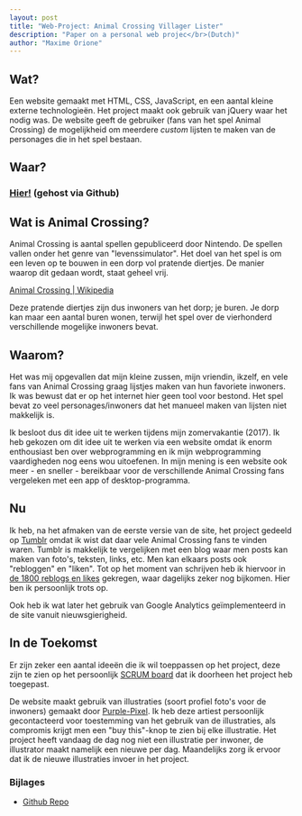 ```yaml
---
layout: post
title: "Web-Project: Animal Crossing Villager Lister"
description: "Paper on a personal web projec</br>(Dutch)"
author: "Maxime Orione"
---
```


## Wat?
Een website gemaakt met HTML, CSS, JavaScript, en een aantal kleine externe technologieën. Het project maakt ook gebruik van jQuery waar het nodig was.
De website geeft de gebruiker (fans van het spel Animal Crossing) de mogelijkheid om meerdere _custom_ lijsten te maken van de personages die in het spel bestaan.

## Waar?
### [Hier!](https://maxzilla60.github.io/AC-Lister/) (gehost via Github)

## Wat is Animal Crossing?
Animal Crossing is aantal spellen gepubliceerd door Nintendo. De spellen vallen onder het genre van "levenssimulator".
Het doel van het spel is om een leven op te bouwen in een dorp vol pratende diertjes. De manier waarop dit gedaan wordt, staat geheel vrij.

[Animal Crossing | Wikipedia](https://nl.wikipedia.org/wiki/Animal_Crossing/)

Deze pratende diertjes zijn dus inwoners van het dorp; je buren. Je dorp kan maar een aantal buren wonen, terwijl het spel over de vierhonderd verschillende mogelijke inwoners bevat.

## Waarom?
Het was mij opgevallen dat mijn kleine zussen, mijn vriendin, ikzelf, en vele fans van Animal Crossing graag lijstjes maken van hun favoriete inwoners. Ik was bewust dat er op het internet hier geen tool voor bestond. Het spel bevat zo veel personages/inwoners dat het manueel maken van lijsten niet makkelijk is.

Ik besloot dus dit idee uit te werken tijdens mijn zomervakantie (2017). Ik heb gekozen om dit idee uit te werken via een website omdat ik enorm enthousiast ben over webprogramming en ik mijn webprogramming vaardigheden nog eens wou uitoefenen. In mijn mening is een website ook meer - en sneller - bereikbaar voor de verschillende Animal Crossing fans vergeleken met een app of desktop-programma.

## Nu
Ik heb, na het afmaken van de eerste versie van de site, het project gedeeld op [Tumblr](https://tumblr.com/) omdat ik wist dat daar vele Animal Crossing fans te vinden waren. Tumblr is makkelijk te vergelijken met een blog waar men posts kan maken van foto's, teksten, links, etc. Men kan elkaars posts ook "rebloggen" en "liken". Tot op het moment van schrijven heb ik hiervoor in [de 1800 reblogs en likes](https://hungrymaxzilla.tumblr.com/post/164893305321/hungrymaxzilla-hey-animal-crossing-fans-last#notes/) gekregen, waar dagelijks zeker nog bijkomen. Hier ben ik persoonlijk trots op.

Ook heb ik wat later het gebruik van Google Analytics geïmplementeerd in de site vanuit nieuwsgierigheid.

## In de Toekomst
Er zijn zeker een aantal ideeën die ik wil toeppassen op het project, deze zijn te zien op het persoonlijk [SCRUM board](https://github.com/Maxzilla60/AC-Lister/projects/1/) dat ik doorheen het project heb toegepast.

De website maakt gebruik van illustraties (soort profiel foto's voor de inwoners) gemaakt door [Purple-Pixel](https://purple-pixel.tumblr.com/). Ik heb deze artiest persoonlijk gecontacteerd voor toestemming van het gebruik van de illustraties, als compromis krijgt men een "buy this"-knop te zien bij elke illustratie. Het project heeft vandaag de dag nog niet een illustratie per inwoner, de illustrator maakt namelijk een nieuwe per dag. Maandelijks zorg ik ervoor dat ik de nieuwe illustraties invoer in het project.

### Bijlages
- [Github Repo](https://github.com/Maxzilla60/AC-Lister)